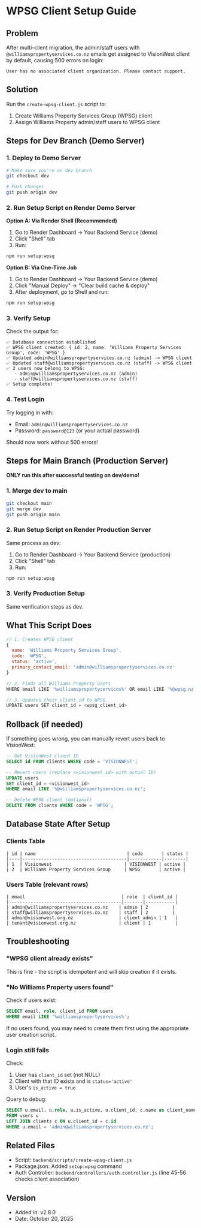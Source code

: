# WPSG Client Setup Guide

## Problem
After multi-client migration, the admin/staff users with `@williamspropertyservices.co.nz` emails get assigned to VisionWest client by default, causing 500 errors on login:

```
User has no associated client organization. Please contact support.
```

## Solution
Run the `create-wpsg-client.js` script to:
1. Create Williams Property Services Group (WPSG) client
2. Assign Williams Property admin/staff users to WPSG client

## Steps for Dev Branch (Demo Server)

### 1. Deploy to Demo Server
```bash
# Make sure you're on dev branch
git checkout dev

# Push changes
git push origin dev
```

### 2. Run Setup Script on Render Demo Server

**Option A: Via Render Shell (Recommended)**
1. Go to Render Dashboard → Your Backend Service (demo)
2. Click "Shell" tab
3. Run:
```bash
npm run setup:wpsg
```

**Option B: Via One-Time Job**
1. Go to Render Dashboard → Your Backend Service (demo)
2. Click "Manual Deploy" → "Clear build cache & deploy"
3. After deployment, go to Shell and run:
```bash
npm run setup:wpsg
```

### 3. Verify Setup

Check the output for:
```
✅ Database connection established
✅ WPSG client created: { id: 2, name: 'Williams Property Services Group', code: 'WPSG' }
✅ Updated admin@williamspropertyservices.co.nz (admin) -> WPSG client
✅ Updated staff@williamspropertyservices.co.nz (staff) -> WPSG client
✅ 2 users now belong to WPSG:
   - admin@williamspropertyservices.co.nz (admin)
   - staff@williamspropertyservices.co.nz (staff)
✅ Setup complete!
```

### 4. Test Login
Try logging in with:
- Email: `admin@williamspropertyservices.co.nz`
- Password: `password@123` (or your actual password)

Should now work without 500 errors!

## Steps for Main Branch (Production Server)

**ONLY run this after successful testing on dev/demo!**

### 1. Merge dev to main
```bash
git checkout main
git merge dev
git push origin main
```

### 2. Run Setup Script on Render Production Server

Same process as dev:
1. Go to Render Dashboard → Your Backend Service (production)
2. Click "Shell" tab
3. Run:
```bash
npm run setup:wpsg
```

### 3. Verify Production Setup

Same verification steps as dev.

## What This Script Does

```javascript
// 1. Creates WPSG client
{
  name: 'Williams Property Services Group',
  code: 'WPSG',
  status: 'active',
  primary_contact_email: 'admin@williamspropertyservices.co.nz'
}

// 2. Finds all Williams Property users
WHERE email LIKE '%williamspropertyservices%' OR email LIKE '%@wpsg.nz'

// 3. Updates their client_id to WPSG
UPDATE users SET client_id = <wpsg_client_id>
```

## Rollback (if needed)

If something goes wrong, you can manually revert users back to VisionWest:

```sql
-- Get VisionWest client ID
SELECT id FROM clients WHERE code = 'VISIONWEST';

-- Revert users (replace <visionwest_id> with actual ID)
UPDATE users 
SET client_id = <visionwest_id>
WHERE email LIKE '%@williamspropertyservices.co.nz';

-- Delete WPSG client (optional)
DELETE FROM clients WHERE code = 'WPSG';
```

## Database State After Setup

### Clients Table
```
| id | name                                  | code       | status |
|----|---------------------------------------|------------|--------|
| 1  | Visionwest                           | VISIONWEST | active |
| 2  | Williams Property Services Group     | WPSG       | active |
```

### Users Table (relevant rows)
```
| email                                    | role  | client_id |
|------------------------------------------|-------|-----------|
| admin@williamspropertyservices.co.nz    | admin | 2         |
| staff@williamspropertyservices.co.nz    | staff | 2         |
| admin@visionwest.org.nz                 | client_admin | 1   |
| tenant@visionwest.org.nz                | client | 1         |
```

## Troubleshooting

### "WPSG client already exists"
This is fine - the script is idempotent and will skip creation if it exists.

### "No Williams Property users found"
Check if users exist:
```sql
SELECT email, role, client_id FROM users 
WHERE email LIKE '%williamspropertyservices%';
```

If no users found, you may need to create them first using the appropriate user creation script.

### Login still fails
Check:
1. User has `client_id` set (not NULL)
2. Client with that ID exists and is `status='active'`
3. User's `is_active = true`

Query to debug:
```sql
SELECT u.email, u.role, u.is_active, u.client_id, c.name as client_name, c.status as client_status
FROM users u
LEFT JOIN clients c ON u.client_id = c.id
WHERE u.email = 'admin@williamspropertyservices.co.nz';
```

## Related Files
- Script: `backend/scripts/create-wpsg-client.js`
- Package.json: Added `setup:wpsg` command
- Auth Controller: `backend/controllers/auth.controller.js` (line 45-56 checks client association)

## Version
- Added in: v2.8.0
- Date: October 20, 2025

